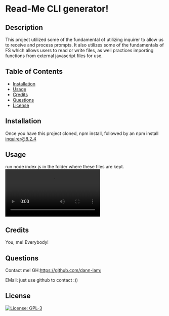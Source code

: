 



# Read-Me CLI generator!

## Description
This project utilized some of the fundamental of utilizing inquirer to allow us to receive and process prompts. It also utilizes some of the fundamentals of FS which allows users to read or write files, as well practices importing functions from external javascript files for use.

## Table of Contents
* [Installation](#installation)
* [Usage](#usage)
* [Credits](#credits)
* [Questions](#questions)
* [License](#license)

## Installation
Once you have this project cloned, npm install, followed by an npm install inquirer@8.2.4

## Usage
run node index.js in the folder where these files are kept.
![HowtoUse](https://user-images.githubusercontent.com/15963035/233539104-74963ce0-05ef-4689-9775-4e444c580470.mp4)

## Credits
You, me! Everybody!

## Questions
Contact me!
GH:https://github.com/dann-lam;

EMail: just use github to contact :))

## License
[![License: GPL-3](https://img.shields.io/badge/License-GPLv3-blue.svg)](https://www.gnu.org/licenses/gpl-3.0)
